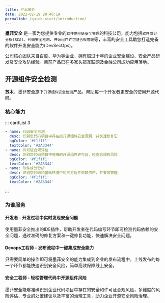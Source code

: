 ```yaml
---
title: 产品简介
date: 2022-02-19 20:40:19
permalink: /quick-start/introduction/
---
```



**墨菲安全** 是一家为您提供专业的`软件供应链安全管理`的科技公司，能力包括`软件成分分析(SCA)`、`代码安全检测`、`开源组件许可证合规管理`等，丰富的安全工具助您打造完备的软件开发安全能力(DevSecOps)。

公司核心团队来自百度、华为等企业，拥有超过十年的企业安全建设、安全产品研发及安全攻防经验。目前产品已在多家头部互联网及金融公司成功应用落地。

## 开源组件安全检测

**苏木**，墨菲安全旗下`开源组件安全检测`产品，帮助每一个开发者更安全的使用开源代码。

### 核心能力
::: cardList 3
```yaml
- name: 代码安全检测
  desc: 识别您代码项目中存在的开源组件安全漏洞，并快速修复它
  bgColor: '#f1f1f1'
  textColor: '#2A3344'
- name: 许可证合规评估
  desc: 识别您代码项目中使用的开源组件许可证，检查合规的风险
  bgColor: '#f1f1f1'
  textColor: '#2A3344'
- name: 软件成分分析
  desc: 识别您代码和基础环境中的三方组件依赖资产，并有效管理
  bgColor: '#f1f1f1'
  textColor: '#2A3344'
```
:::

### 为谁服务

#### 开发者 - 开发过程中实时发现安全问题
使用墨菲安全推出的IDE插件，帮助开发者在代码编写环节即可检测代码依赖的安全问题，通过准确的修复方案和一键修复功能，快速解决安全问题。

#### Devops工程师 - 发布流程中一键集成安全能力
只需要简单的操作即可将墨菲安全的能力集成到企业的发布流程中，上线发布的每一个环节都能快速识别安全风险，简单高效保障线上安全。

#### 安全工程师 - 轻松管理代码中开源组件风险
墨菲安全能够准确识别企业代码项目中存在的安全和许可证合规风险，多维度的风险评估、专业的处置建议以及丰富的治理工具，助力企业开源安全风险治理。
